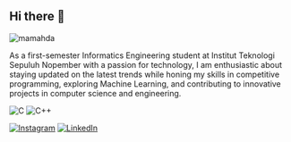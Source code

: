 ## Hi there 👋

<p align="left"> <img src="https://komarev.com/ghpvc/?username=mamahda&label=Profile%20views&color=0e75b6&style=flat" alt="mamahda" /> </p>

As a first-semester Informatics Engineering student at Institut Teknologi Sepuluh Nopember with a passion for technology, I am enthusiastic about staying updated on the latest trends while honing my skills in competitive programming, exploring Machine Learning, and contributing to innovative projects in computer science and engineering.

![C](https://img.shields.io/badge/c-%2300599C.svg?style=flat&logo=c&logoColor=white) ![C++](https://img.shields.io/badge/c++-%2300599C.svg?style=flat&logo=c%2B%2B&logoColor=white)

[![Instagram](https://img.shields.io/badge/Instagram-%23E4405F.svg?logo=Instagram&logoColor=white)](https://instagram.com/gbrn.mhd) [![LinkedIn](https://img.shields.io/badge/LinkedIn-%230077B5.svg?logo=linkedin&logoColor=white)](https://linkedin.com/in/Gilbran-Mahda) 
